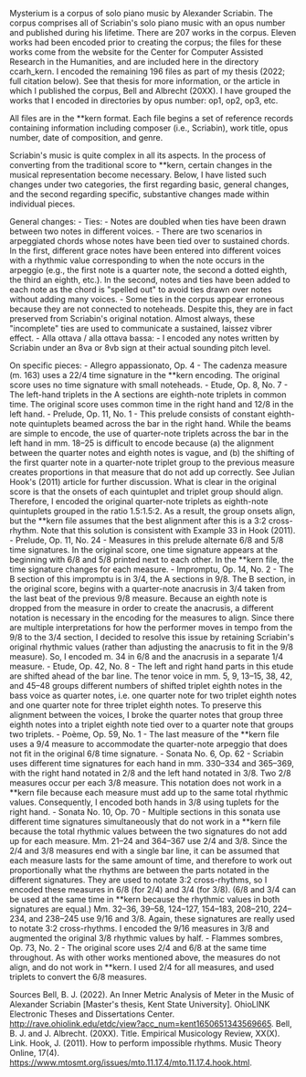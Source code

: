 Mysterium is a corpus of solo piano music by Alexander Scriabin. The corpus comprises all of Scriabin's solo piano music with an opus number and published during his lifetime. There are 207 works in the corpus. Eleven works had been encoded prior to creating the corpus; the files for these works come from the website for the Center for Computer Assisted Research in the Humanities, and are included here in the directory ccarh_kern. I encoded the remaining 196 files as part of my thesis (2022; full citation below). See that thesis for more information, or the article in which I published the corpus, Bell and Albrecht (20XX). I have grouped the works that I encoded in directories by opus number: op1, op2, op3, etc.

All files are in the **kern format. Each file begins a set of reference records containing information including composer (i.e., Scriabin), work title, opus number, date of composition, and genre.

Scriabin's music is quite complex in all its aspects. In the process of converting from the traditional score to **kern, certain changes in the musical representation become necessary. Below, I have listed such changes under two categories, the first regarding basic, general changes, and the second regarding specific, substantive changes made within individual pieces.

General changes:
	- Ties:
	     - Notes are doubled when ties have been drawn between two notes in different voices.
	     - There are two scenarios in arpeggiated chords whose notes have been tied over to sustained chords. In the first, different grace notes have been entered into different voices with a rhythmic value corresponding to when the note occurs in the arpeggio (e.g., the first note is a quarter note, the second a dotted eighth, the third an eighth, etc.). In the second, notes and ties have been added to each note as the chord is "spelled out" to avoid ties drawn over notes without adding many voices. 
	     - Some ties in the corpus appear erroneous because they are not connected to noteheads. Despite this, they are in fact preserved from Scriabin's original notation. Almost always, these "incomplete" ties are used to communicate a sustained, laissez vibrer effect. 
	- Alla ottava / alla ottava bassa:
	     - I encoded any notes written by Scriabin under an 8va or 8vb sign at their actual sounding pitch level.

On specific pieces:
	- Allegro appassionato, Op. 4
	     - The cadenza measure (m. 163) uses a 22/4 time signature in the **kern encoding. The original score uses no time signature with small noteheads.
	- Etude, Op. 8, No. 7
	     - The left-hand triplets in the A sections are eighth-note triplets in common time. The original score uses common time in the right hand and 12/8 in the left hand. 
	- Prelude, Op. 11, No. 1
	     - This prelude consists of constant eighth-note quintuplets beamed across the bar in the right hand. While the beams are simple to encode, the use of quarter-note triplets across the bar in the left hand in mm. 18–25 is difficult to encode because (a) the alignment between the quarter notes and eighth notes is vague, and (b) the shifting of the first quarter note in a quarter-note triplet group to the previous measure creates proportions in that measure that do not add up correctly. See Julian Hook's (2011) article for further discussion. What is clear in the original score is that the onsets of each quintuplet and triplet group should align. Therefore, I encoded the original quarter-note triplets as eighth-note quintuplets grouped in the ratio 1.5:1.5:2. As a result, the group onsets align, but the **kern file assumes that the best alignment after this is a 3:2 cross-rhythm. Note that this solution is consistent with Example 33 in Hook (2011).
	- Prelude, Op. 11, No. 24
	     - Measures in this prelude alternate 6/8 and 5/8 time signatures. In the original score, one time signature appears at the beginning with 6/8 and 5/8 printed next to each other. In the **kern file, the time signature changes for each measure.
	- Impromptu, Op. 14, No. 2
	     - The B section of this impromptu is in 3/4, the A sections in 9/8. The B section, in the original score, begins with a quarter-note anacrusis in 3/4 taken from the last beat of the previous 9/8 measure. Because an eighth note is dropped from the measure in order to create the anacrusis, a different notation is necessary in the encoding for the measures to align. Since there are multiple interpretations for how the performer moves in tempo from the 9/8 to the 3/4 section, I decided to resolve this issue by retaining Scriabin's original rhythmic values (rather than adjusting the anacrusis to fit in the 9/8 measure). So, I encoded m. 34 in 6/8 and the anacrusis in a separate 1/4 measure.
	- Etude, Op. 42, No. 8
	     - The left and right hand parts in this etude are shifted ahead of the bar line. The tenor voice in mm. 5, 9, 13–15, 38, 42, and 45–48 groups different numbers of shifted triplet eighth notes in the bass voice as quarter notes, i.e. one quarter note for two triplet eighth notes and one quarter note for three triplet eighth notes. To preserve this alignment between the voices, I broke the quarter notes that group three eighth notes into a triplet eighth note tied over to a quarter note that groups two triplets. 
	- Poème, Op. 59, No. 1
	     - The last measure of the **kern file uses a 9/4 measure to accommodate the quarter-note arpeggio that does not fit in the original 6/8 time signature.
	- Sonata No. 6, Op. 62
	     - Scriabin uses different time signatures for each hand in mm. 330–334 and 365–369, with the right hand notated in 2/8 and the left hand notated in 3/8. Two 2/8 measures occur per each 3/8 measure. This notation does not work in a **kern file because each measure must add up to the same total rhythmic values. Consequently, I encoded both hands in 3/8 using tuplets for the right hand.
	- Sonata No. 10, Op. 70
	     - Multiple sections in this sonata use different time signatures simultaneously that do not work in a **kern file because the total rhythmic values between the two signatures do not add up for each measure. Mm. 21–24 and 364–367 use 2/4 and 3/8. Since the 2/4 and 3/8 measures end with a single bar line, it can be assumed that each measure lasts for the same amount of time, and therefore to work out proportionally what the rhythms are between the parts notated in the different signatures. They are used to notate 3:2 cross-rhythms, so I encoded these measures in 6/8 (for 2/4) and 3/4 (for 3/8). (6/8 and 3/4 can be used at the same time in **kern because the rhythmic values in both signatures are equal.) Mm. 32–36, 39–58, 124–127, 154–183, 208–210, 224–234, and 238–245 use 9/16 and 3/8. Again, these signatures are really used to notate 3:2 cross-rhythms. I encoded the 9/16 measures in 3/8 and augmented the original 3/8 rhythmic values by half. 
	- Flammes sombres, Op. 73, No. 2
	     - The original score uses 2/4 and 6/8 at the same time throughout. As with other works mentioned above, the measures do not align, and do not work in **kern. I used 2/4 for all measures, and used triplets to convert the 6/8 measures.

Sources
Bell, B. J. (2022). An Inner Metric Analysis of Meter in the Music of Alexander Scriabin [Master's thesis, Kent State University]. OhioLINK Electronic Theses and Dissertations Center. http://rave.ohiolink.edu/etdc/view?acc_num=kent1650651343569665.
Bell, B. J. and J. Albrecht. (20XX). Title. Empirical Musicology Review, XX(X). Link.
Hook, J. (2011). How to perform impossible rhythms. Music Theory Online, 17(4). https://www.mtosmt.org/issues/mto.11.17.4/mto.11.17.4.hook.html. 
